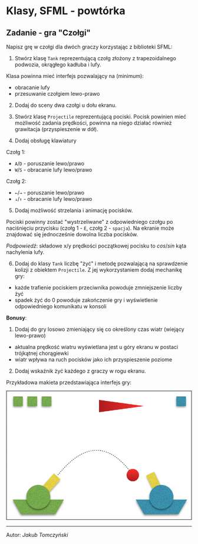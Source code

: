 # Klasy, SFML - powtórka

## Zadanie - gra "Czołgi"

Napisz grę w czołgi dla dwóch graczy korzystając z biblioteki SFML:

1. Stwórz klasę `Tank` reprezentującą czołg złożony z trapezoidalnego podwozia, okrągłego kadłuba i lufy.

Klasa powinna mieć interfejs pozwalający na (minimum):
* obracanie lufy
* przesuwanie czołgiem lewo-prawo

2. Dodaj do sceny dwa czołgi u dołu ekranu.

3. Stwórz klasę `Projectile` reprezentującą pociski. Pocisk powinien mieć możliwość zadania prędkości, powinna na niego działać również grawitacja (przyspieszenie w dół).

4. Dodaj obsługę klawiatury

Czołg 1:
* `A`/`D` - poruszanie lewo/prawo
* `W`/`S` - obracanie lufy lewo/prawo

Czołg 2:
* `←`/`→` - poruszanie lewo/prawo
* `↓`/`↑` - obracanie lufy lewo/prawo

5. Dodaj możliwość strzelania i animację pocisków.

Pociski powinny zostać "wystrzeliwane" z odpowiedniego czołgu po naciśnięciu przycisku (czołg 1 - `E`, czołg 2 - `spacja`). Na ekranie może znajdować się jednocześnie dowolna liczba pocisków.

*Podpowiedź*: składowe x/y prędkości początkowej pocisku to *cos*/*sin* kąta nachylenia lufy.

6. Dodaj do klasy `Tank` liczbę "żyć" i metodę pozwalającą na sprawdzenie kolizji z obiektem `Projectile`. Z jej wykorzystaniem dodaj mechanikę gry:

* każde trafienie pociskiem przeciwnika powoduje zmniejszenie liczby żyć
* spadek żyć do 0 powoduje zakończenie gry i wyświetlenie odpowiedniego komunikatu w konsoli

**Bonusy**:

1. Dodaj do gry losowo zmieniający się co określony czas wiatr (wiejący lewo-prawo)
* aktualna prędkość wiatru wyświetlana jest u góry ekranu w postaci trójkątnej chorągiewki
* wiatr wpływa na ruch pocisków jako ich przyspieszenie poziome

2. Dodaj wskaźnik żyć każdego z graczy w rogu ekranu.


Przykładowa makieta przedstawiająca interfejs gry:

![](../images/sfml_tanks.png)

***
Autor: *Jakub Tomczyński*
